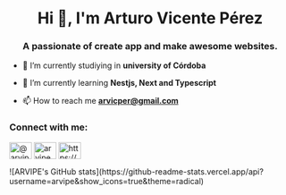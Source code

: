<h1 align="center">Hi 👋, I'm Arturo Vicente Pérez</h1>
<h3 align="center">A passionate of create app and make awesome websites.</h3>

- 🔭 I’m currently studiying in **university of Córdoba**

- 🌱 I’m currently learning **Nestjs, Next and Typescript**

- 📫 How to reach me **arvicper@gmail.com**

<h3 align="left">Connect with me:</h3>
<p align="left">
<a href="https://twitter.com/@arvipe_perez" target="blank"><img align="center" src="https://raw.githubusercontent.com/rahuldkjain/github-profile-readme-generator/master/src/images/icons/Social/twitter.svg" alt="@arvipe_perez" height="30" width="40" /></a>
<a href="https://instagram.com/arvipe01" target="blank"><img align="center" src="https://raw.githubusercontent.com/rahuldkjain/github-profile-readme-generator/master/src/images/icons/Social/instagram.svg" alt="arvipe01" height="30" width="40" /></a>
<a href="https://www.linkedin.com/in/arturo-vicente-p%C3%A9rez-3b0349195/" target="blank"><img align="center" src="https://raw.githubusercontent.com/rahuldkjain/github-profile-readme-generator/master/src/images/icons/Social/linked-in-alt.svg" alt="https://www.linkedin.com/in/arturo-vicente-p%C3%A9rez-3b0349195/" height="30" width="40" /></a>
</p>


<div style="justify-content:center; text:center;">
  ![ARVIPE's GitHub stats](https://github-readme-stats.vercel.app/api?username=arvipe&show_icons=true&theme=radical)
</div>



